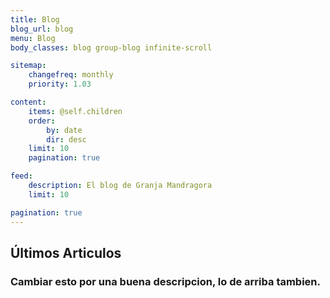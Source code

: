 ```yaml
---
title: Blog
blog_url: blog
menu: Blog
body_classes: blog group-blog infinite-scroll

sitemap:
    changefreq: monthly
    priority: 1.03

content:
    items: @self.children
    order:
        by: date
        dir: desc
    limit: 10
    pagination: true

feed:
    description: El blog de Granja Mandragora
    limit: 10

pagination: true
---
```

## Últimos Articulos
### Cambiar esto por una buena descripcion, lo de arriba tambien.
